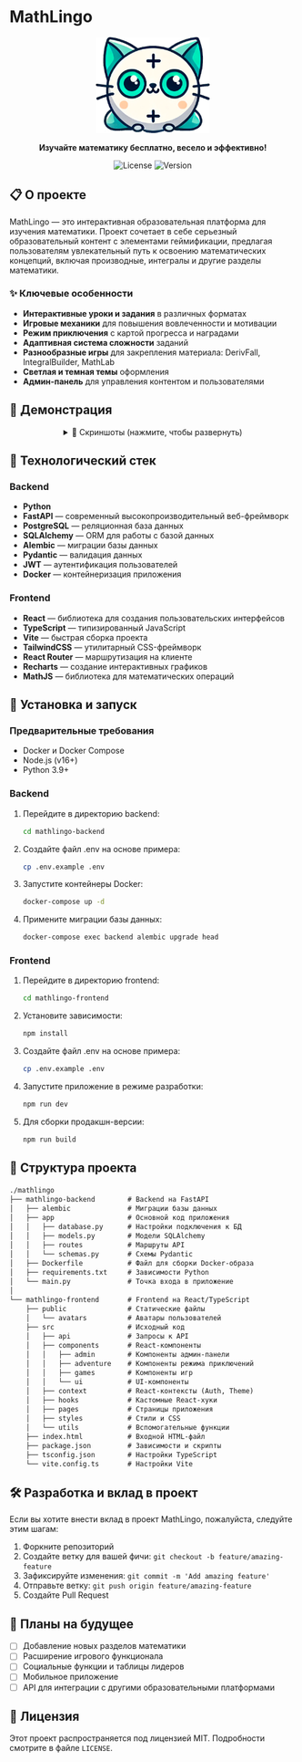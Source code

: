 # MathLingo

<div align="center">
  <img src="mathlingo-frontend/public/logo.png" alt="MathLingo logo" width="200"/>
  
  <p><strong>Изучайте математику бесплатно, весело и эффективно!</strong></p>
  
  ![License](https://img.shields.io/badge/license-MIT-blue)
  ![Version](https://img.shields.io/badge/version-0.0.1.6.2-green)
  
</div>

## 📋 О проекте

MathLingo — это интерактивная образовательная платформа для изучения математики. Проект сочетает в себе серьезный образовательный контент с элементами геймификации, предлагая пользователям увлекательный путь к освоению математических концепций, включая производные, интегралы и другие разделы математики.

### ✨ Ключевые особенности

- **Интерактивные уроки и задания** в различных форматах
- **Игровые механики** для повышения вовлеченности и мотивации
- **Режим приключения** с картой прогресса и наградами
- **Адаптивная система сложности** заданий
- **Разнообразные игры** для закрепления материала: DerivFall, IntegralBuilder, MathLab
- **Светлая и темная темы** оформления
- **Админ-панель** для управления контентом и пользователями

## 📸 Демонстрация

<div align="center">
  <details>
    <summary>📱 Скриншоты (нажмите, чтобы развернуть)</summary>
    <p>Главная страница</p>
    <img src="docs/screenshots/home.png" alt="Главная страница" width="600"/>
    <p>Игровой режим</p>
    <img src="docs/screenshots/game.png" alt="Игровой режим" width="600"/>
    <p>Демонстрация игры</p>
    <img src="docs/screenshots/derivfall.png" alt="Падающие производные" width="600"/>
  </details>
</div>

## 🔧 Технологический стек

### Backend

- **Python**
- **FastAPI** — современный высокопроизводительный веб-фреймворк
- **PostgreSQL** — реляционная база данных
- **SQLAlchemy** — ORM для работы с базой данных
- **Alembic** — миграции базы данных
- **Pydantic** — валидация данных
- **JWT** — аутентификация пользователей
- **Docker** — контейнеризация приложения

### Frontend

- **React** — библиотека для создания пользовательских интерфейсов
- **TypeScript** — типизированный JavaScript
- **Vite** — быстрая сборка проекта
- **TailwindCSS** — утилитарный CSS-фреймворк
- **React Router** — маршрутизация на клиенте
- **Recharts** — создание интерактивных графиков
- **MathJS** — библиотека для математических операций

## 🚀 Установка и запуск

### Предварительные требования

- Docker и Docker Compose
- Node.js (v16+)
- Python 3.9+

### Backend

1. Перейдите в директорию backend:
   ```bash
   cd mathlingo-backend
   ```

2. Создайте файл .env на основе примера:
   ```bash
   cp .env.example .env
   ```

3. Запустите контейнеры Docker:
   ```bash
   docker-compose up -d
   ```

4. Примените миграции базы данных:
   ```bash
   docker-compose exec backend alembic upgrade head
   ```

### Frontend

1. Перейдите в директорию frontend:
   ```bash
   cd mathlingo-frontend
   ```

2. Установите зависимости:
   ```bash
   npm install
   ```

3. Создайте файл .env на основе примера:
   ```bash
   cp .env.example .env
   ```

4. Запустите приложение в режиме разработки:
   ```bash
   npm run dev
   ```

5. Для сборки продакшн-версии:
   ```bash
   npm run build
   ```

## 📁 Структура проекта

```
./mathlingo
├── mathlingo-backend        # Backend на FastAPI
│   ├── alembic              # Миграции базы данных
│   ├── app                  # Основной код приложения
│   │   ├── database.py      # Настройки подключения к БД
│   │   ├── models.py        # Модели SQLAlchemy
│   │   ├── routes           # Маршруты API
│   │   └── schemas.py       # Схемы Pydantic
│   ├── Dockerfile           # Файл для сборки Docker-образа
│   ├── requirements.txt     # Зависимости Python
│   └── main.py              # Точка входа в приложение
│
└── mathlingo-frontend       # Frontend на React/TypeScript
    ├── public               # Статические файлы
    │   └── avatars          # Аватары пользователей
    ├── src                  # Исходный код
    │   ├── api              # Запросы к API
    │   ├── components       # React-компоненты
    │   │   ├── admin        # Компоненты админ-панели
    │   │   ├── adventure    # Компоненты режима приключений
    │   │   ├── games        # Компоненты игр
    │   │   └── ui           # UI-компоненты
    │   ├── context          # React-контексты (Auth, Theme)
    │   ├── hooks            # Кастомные React-хуки
    │   ├── pages            # Страницы приложения
    │   ├── styles           # Стили и CSS
    │   └── utils            # Вспомогательные функции
    ├── index.html           # Входной HTML-файл
    ├── package.json         # Зависимости и скрипты
    ├── tsconfig.json        # Настройки TypeScript
    └── vite.config.ts       # Настройки Vite
```

## 🛠 Разработка и вклад в проект

Если вы хотите внести вклад в проект MathLingo, пожалуйста, следуйте этим шагам:

1. Форкните репозиторий
2. Создайте ветку для вашей фичи: `git checkout -b feature/amazing-feature`
3. Зафиксируйте изменения: `git commit -m 'Add amazing feature'`
4. Отправьте ветку: `git push origin feature/amazing-feature`
5. Создайте Pull Request

## 📝 Планы на будущее

- [ ] Добавление новых разделов математики
- [ ] Расширение игрового функционала
- [ ] Социальные функции и таблицы лидеров
- [ ] Мобильное приложение
- [ ] API для интеграции с другими образовательными платформами

## 📄 Лицензия

Этот проект распространяется под лицензией MIT. Подробности смотрите в файле `LICENSE`.
